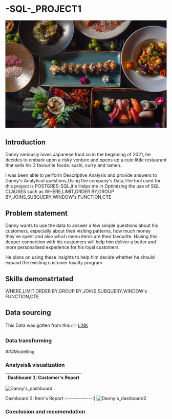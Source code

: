 # -SQL-_PROJECT1

![](istockphoto.jpg)

## Introduction
Danny seriously loves Japanese food so in the beginning of 2021, he decides to embark upon a risky venture and opens up a cute little restaurant that sells his 3 favourite foods: sushi, curry and ramen.

I was been able to perform Descriptive Analysis and provide answers to  Danny's Analytical questions,Using the company's Data,The tool used for this project is POSTGRES-SQL,it's Helps me in Optimizing the use of SQL CLAUSES such as WHERE,LIMIT,ORDER BY,GROUP BY,JOINS,SUBQUERY,WINDOW's FUNCTION,CTE

## Problem statement

Danny wants to use the data to answer a few simple questions about his customers, especially about their visiting patterns, how much money they’ve spent and also which menu items are their favourite. Having this deeper connection with his customers will help him deliver a better and more personalised experience for his loyal customers.

He plans on using these insights to help him decide whether he should expand the existing customer loyalty program

## Skills demonstrtated
 WHERE,LIMIT,ORDER BY,GROUP BY,JOINS,SUBQUERY,WINDOW's FUNCTION,CTE


## Data sourcing
This Data was gotten from this 👉 [LINK](https://8weeksqlchallenge.com/case-study-1/)
### Data transforming

###Modelling


### Analysis& visualization
Dashboard 1: Customer's Report |
:-------------:|
![Danny's_dashboard](https://user-images.githubusercontent.com/78567274/234736028-deda488f-3729-4aa9-8691-febb3234971f.PNG)

Dashboard 2: Item's Report 
:-------------:|
![Danny's_dashboard2](https://user-images.githubusercontent.com/78567274/234736569-7e77d5fd-8737-4bcb-9151-43a4206df447.PNG)




### Conclusion and recomendation
